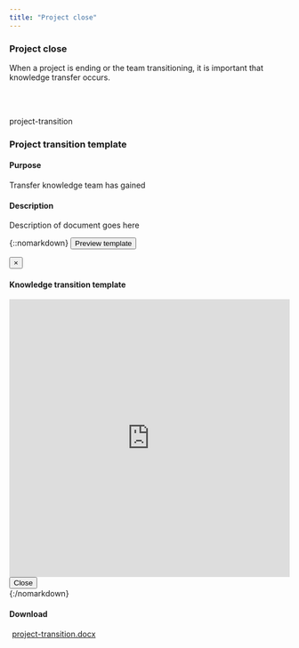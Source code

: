 ```yaml
---
title: "Project close"
---
```


<div class="pl-pattern">

<h3>Project close</h3>

When a project is ending or the team transitioning, it is important that knowledge transfer occurs.

<br><br>
</div>

<div class="pl-pattern">

project-transition

### Project transition template

#### Purpose

Transfer knowledge team has gained

#### Description

Description of document goes here

{::nomarkdown}
    <button type="button" class="btn btn-primary" data-toggle="modal" data-target="#modal-projecttransition">Preview template</button>
    <div class="modal fade" id="modal-projecttransition" tabindex="-1" role="dialog" aria-labelledby="hd-pdf">
      <div class="modal-dialog" role="document">
        <div class="modal-content">
          <div class="modal-header">
            <button type="button" class="close" data-dismiss="modal" aria-label="Close"><span aria-hidden="true">&times;</span></button>
            <h4 class="modal-title" id="hd-pdf">Knowledge transition template</h4>
          </div>
          <div class="modal-body">
            <iframe class="iframe-pdf" frameborder="0" src="http://docs.google.com/gview?url=http://vizui.github.io/designpatterns/docs/guides/downloads/project-transition.docx&amp;embedded=true" style="height: 500px; width: 100%"></iframe>
          </div>
          <div class="modal-footer">
            <button type="button" class="btn btn-default" data-dismiss="modal">Close</button>
          </div>
        </div>
      </div>
    </div>
{:/nomarkdown}

#### Download	

<a href="http://vizui.github.io/designpatterns/docs/guides/downloads/project-transition.docx"><i class="icon icon-file-pdf-o" style="margin-right: 5px"></i>project-transition.docx</a>

<br><br>
</div>
